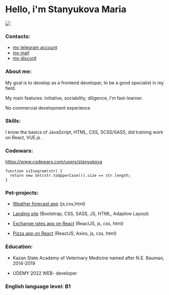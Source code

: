 # Hello, i'm Stanyukova Maria
![](https://habrastorage.org/getpro/moikrug/uploads/user/100/064/538/8/avatar/medium_f14176c3c38198f5d42a9ecb403b8553.jpg)
### Contacts:
* [my telegram account](https://t.me/stanyukova) 
* [my mail](https://t.me/stanyukova) 
* [my discord](discordapp.com/users/906219387571302481)
### About me:
My goal is to develop as a frontend developer, to be a good specialist in my field.

My main features: initiative, sociability, diligence, I'm fast-learner.

No commercial development experience
### Skills:
 I know the basics of JavaScript, HTML, CSS, SCSS/SASS, did training work on React, VUE.js .
### Codewars:
<https://www.codewars.com/users/stanyukova>


```
function isIsogram(str) {
  return new Set(str.toUpperCase()).size == str.length;
}
```
### Pet-projects:
* [Weather forecast app](https://github.com/Stanyukova/weather_forecast) (js,css,html)

* [Landing site](https://github.com/Stanyukova/Stanyukova.github.io) (Bootstrap, CSS, SASS, JS, HTML, Adaptive Layout)

* [Exchange rates app on React](https://github.com/Stanyukova/react_exchange_rates) (ReactJS, js, css, html)

* [Pizza app on React](https://github.com/Stanyukova/react_pizza) (ReactJS, Axios, js, css, html)
### Education:

* Kazan State Academy of Veterinary Medicine named after N.E. Bauman, 2014-2019

* UDEMY 2022 WEB- developer

### English language level: B1
